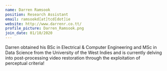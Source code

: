```yaml
---
name: Darren Ramsook
position: Research Assistant
email: ramsookd[at]tcd[dot]ie
website: http://www.darrenr.co.tt/
profile_picture: Darren_Ramsook.png
join_date: 01/10/2020
---
```


Darren obtained his BSc in Electrical & Computer Engineering and MSc in Data Science from the University of the West Indies and is currently delving into post-processing video restoration through the exploitation of perceptual criteria!
